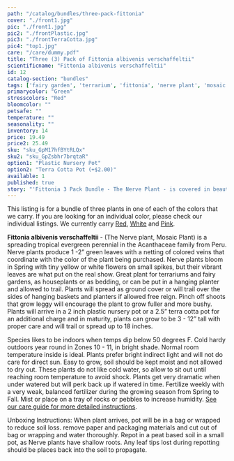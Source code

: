 ```yaml
---
path: "/catalog/bundles/three-pack-fittonia"
cover: "./front1.jpg"
pic: "./front1.jpg"
pic2: "./frontPlastic.jpg"
pic3: "./frontTerraCotta.jpg"
pic4: "top1.jpg"
care: "/care/dummy.pdf"
title: "Three (3) Pack of Fittonia albivenis verschaffeltii"
scientificname: "Fittonia albivenis verschaffeltii"
id: 12
catalog-section: "bundles"
tags: ['fairy garden', 'terrarium', 'fittonia', 'nerve plant', 'mosaic plant', 'bundles']
primarycolor: "Green"
stresscolors: "Red"
bloomcolor: ""
petsafe: ""
temperature: ""
seasonality: ""
inventory: 14
price: 19.49
price2: 25.49
sku: "sku_GpM17hfBYtRLQx"
sku2: "sku_GpZsbhr7brqtaR"
option1: "Plastic Nursery Pot"
option2: "Terra Cotta Pot (+$2.00)"
available: 1
published: true
story: "'Fittonia 3 Pack Bundle - The Nerve Plant - is covered in beautiful colored veins over green leaves."
---
```

This listing is for a bundle of three plants in one of each of the colors that we carry. If you are looking for an individual color, please check our individual listings. We currently carry [Red](/catalog/fairy-garden/mini-red), [White](/catalog/fairy-garden/mini-white) and [Pink](/catalog/fairy-garden/mini-pink).

<strong>Fittonia albivenis verschaffeltii </strong> - (The Nerve plant, Mosaic Plant) is a spreading tropical evergreen perennial in the Acanthaceae family from Peru.  Nerve plants produce 1 -2” green leaves with a netting of colored veins that coordinate with the color of the plant being purchased. Nerve plants bloom in Spring with tiny yellow or white flowers on small spikes, but their vibrant leaves are what put on the real show. Great plant for terrariums and fairy gardens, as houseplants or as bedding, or can be put in a hanging planter and allowed to trail. Plants will spread as ground cover or will trail over the sides of hanging baskets and planters if allowed free reign. Pinch off shoots that grow leggy will encourage the plant to grow fuller and more bushy. Plants will arrive in a 2 inch plastic nursery pot or a 2.5” terra cotta pot for an additional charge and in maturity, plants can grow to be 3 - 12” tall with proper care and will trail or spread up to 18 inches.

Species likes to be indoors when temps dip below 50 degrees F. Cold hardy outdoors year round in Zones 10 - 11, in bright shade. Normal room temperature inside is ideal. Plants prefer bright indirect light and will not do care for direct sun. Easy to grow, soil should be kept moist and not allowed to dry out. These plants do not like cold water, so allow to sit out until reaching room temperature to avoid shock. Plants get very dramatic when under watered but will perk back up if watered in time. Fertilize weekly with a very weak, balanced fertilizer during the growing season from Spring to Fall. Mist or place on a tray of rocks or pebbles to increase humidity.  [See our care guide for more detailed instructions](/care/fittonia/).

Unboxing Instructions: When plant arrives, pot will be in a bag or wrapped to reduce soil loss. remove paper and packaging materials and cut out of bag or wrapping and water thoroughly. Repot in a peat based soil in a small pot, as Nerve plants have shallow roots. Any leaf tips lost during repotting should be places back into the soil to propagate. 